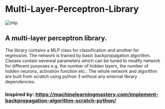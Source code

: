 # Multi-Layer-Perceptron-Library
   ![mlp](https://user-images.githubusercontent.com/22057690/33873747-0ed65c20-ded1-11e7-921d-9d409770a39a.jpg)
    
## A multi-layer perceptron library. 
The library contains a MLP class for classification and another for regression. The network is trained by basic backpropagation algorithm. Classes contain severeal parameters which can be tuned to modify network for different purposes e.g. the number of hidden layers, the number of hidden neurons, activation function etc.. The whole network and algorithm are built from scratch using python 3 without any external library dependencies.

### Inspired by: https://machinelearningmastery.com/implement-backpropagation-algorithm-scratch-python/
